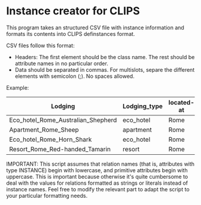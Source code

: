 # Instance creator for CLIPS

This program takes an structured CSV file with instance information and formats its contents into CLIPS definstances format.

CSV files follow this format:
- Headers: The first element should be the class name. The rest should be attribute names in no particular order.
- Data should be separated in commas. For multislots, separe the different elements with semicolon (;). No spaces allowed.

Example:

|Lodging                           |Lodging_type|located-at|Cost_person_night|Quality|Room_sizes|
|----------------------------------|------------|----------|-----------------|-------|----------|
|Eco_hotel_Rome_Australian_Shepherd|eco_hotel   |Rome      |114.96           |4      |1;2;3     |
|Apartment_Rome_Sheep              |apartment   |Rome      |89.98            |4      |1;2;3     |
|Eco_hotel_Rome_Horn_Shark         |eco_hotel   |Rome      |27.41            |1      |1;2;3     |
|Resort_Rome_Red-handed_Tamarin    |resort      |Rome      |119.02           |4      |1;2;3     |

IMPORTANT: This script assumes that relation names (that is, attributes with type INSTANCE) begin with lowercase, and primitive attributes begin with uppercase. This is important because otherwise it's quite cumbersome to deal with the values for relations formatted as strings or literals instead of instance names. Feel free to modify the relevant part to adapt the script to your particular formatting needs.

